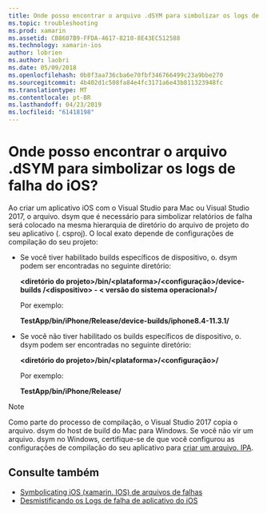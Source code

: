 ```yaml
---
title: Onde posso encontrar o arquivo .dSYM para simbolizar os logs de falha do iOS?
ms.topic: troubleshooting
ms.prod: xamarin
ms.assetid: CB8607B9-FFDA-4617-8210-8E43EC512588
ms.technology: xamarin-ios
author: lobrien
ms.author: laobri
ms.date: 05/09/2018
ms.openlocfilehash: 0b8f3aa736cba6e70fbf346766499c23a9bbe270
ms.sourcegitcommit: 4b402d1c508fa84e4fc3171a6e43b811323948fc
ms.translationtype: MT
ms.contentlocale: pt-BR
ms.lasthandoff: 04/23/2019
ms.locfileid: "61418198"
---
```

# <a name="where-can-i-find-the-dsym-file-to-symbolicate-ios-crash-logs"></a>Onde posso encontrar o arquivo .dSYM para simbolizar os logs de falha do iOS?

Ao criar um aplicativo iOS com o Visual Studio para Mac ou Visual Studio 2017, o arquivo. dsym que é necessário para simbolizar relatórios de falha será colocado na mesma hierarquia de diretório do arquivo de projeto do seu aplicativo (. csproj). O local exato depende de configurações de compilação do seu projeto:

- Se você tiver habilitado builds específicos de dispositivo, o. dsym podem ser encontradas no seguinte diretório:

    **&lt;diretório do projeto&gt;/bin/&lt;plataforma&gt;/&lt;configuração&gt;/device-builds /&lt;dispositivo&gt; - &lt; versão do sistema operacional&gt;/**

    Por exemplo:
  
    **TestApp/bin/iPhone/Release/device-builds/iphone8.4-11.3.1/**

- Se você não tiver habilitado os builds específicos de dispositivo, o. dsym podem ser encontradas no seguinte diretório:

    **&lt;diretório do projeto&gt;/bin/&lt;plataforma&gt;/&lt;configuração&gt;/**

    Por exemplo:

    **TestApp/bin/iPhone/Release/**

> [!NOTE]
> Como parte do processo de compilação, o Visual Studio 2017 copia o arquivo. dsym do host de build do Mac para Windows. Se você não vir um arquivo. dsym no Windows, certifique-se de que você configurou as configurações de compilação do seu aplicativo para [criar um arquivo. IPA](~/ios/deploy-test/app-distribution/ipa-support.md).

## <a name="see-also"></a>Consulte também

- [Symbolicating iOS (xamarin. IOS) de arquivos de falhas](http://jmillerdev.net/symbolicating-ios-crash-files-xamarin-ios/)
- [Desmistificando os Logs de falha de aplicativo do iOS](https://www.raywenderlich.com/23704/demystifying-ios-application-crash-logs)

